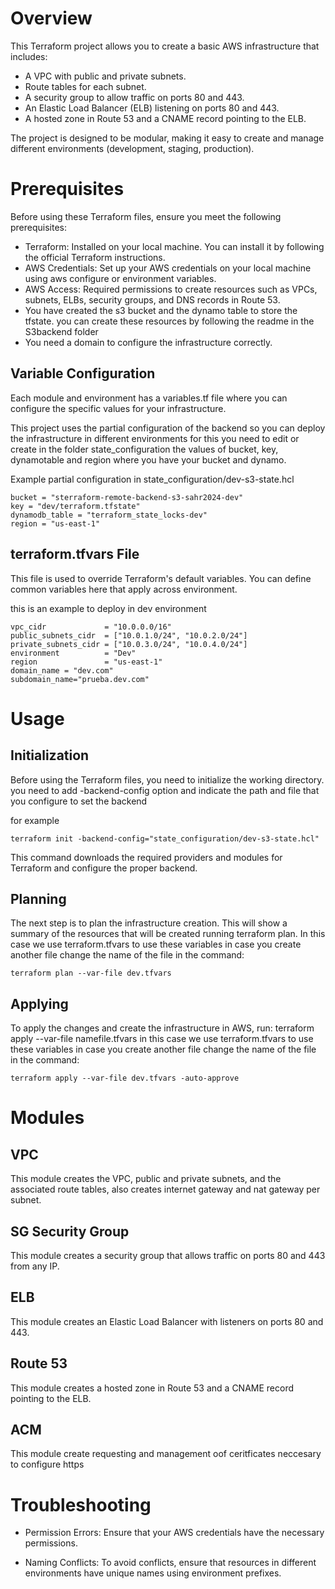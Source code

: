 # Overview

This Terraform project allows you to create a basic AWS infrastructure that includes:

- A VPC with public and private subnets.
- Route tables for each subnet.
- A security group to allow traffic on ports 80 and 443.
- An Elastic Load Balancer (ELB) listening on ports 80 and 443.
- A hosted zone in Route 53 and a CNAME record pointing to the ELB.

The project is designed to be modular, making it easy to create and manage different environments (development, staging, production).


# Prerequisites

Before using these Terraform files, ensure you meet the following prerequisites:

- Terraform: Installed on your local machine. You can install it by following the official Terraform instructions.
- AWS Credentials: Set up your AWS credentials on your local machine using aws configure or environment variables.
- AWS Access: Required permissions to create resources such as VPCs, subnets, ELBs, security groups, and DNS records in Route 53.
- You have created the s3 bucket and the dynamo table to store the tfstate. you can create these resources by following the readme in the S3backend folder
- You need a domain to configure the infrastructure correctly.

## Variable Configuration
Each module and environment has a variables.tf file where you can configure the specific values for your infrastructure.

This project uses the partial configuration of the backend so you can deploy the infrastructure in different environments for this you need to edit or create in the folder state_configuration the values of bucket, key, dynamotable and region where you have your bucket and dynamo.

Example partial configuration in state_configuration/dev-s3-state.hcl
```
bucket = "sterraform-remote-backend-s3-sahr2024-dev"
key = "dev/terraform.tfstate"
dynamodb_table = "terraform_state_locks-dev"
region = "us-east-1"
```
## terraform.tfvars File
This file is used to override Terraform's default variables. You can define common variables here that apply across environment.

this is an example to deploy in dev environment
```
vpc_cidr             = "10.0.0.0/16"
public_subnets_cidr  = ["10.0.1.0/24", "10.0.2.0/24"]
private_subnets_cidr = ["10.0.3.0/24", "10.0.4.0/24"]
environment          = "Dev"
region               = "us-east-1"
domain_name = "dev.com"
subdomain_name="prueba.dev.com"
```

# Usage
## Initialization
Before using the Terraform files, you need to initialize the working directory. you need to add -backend-config option and indicate the path and file that you configure to set the backend

for example
```
terraform init -backend-config="state_configuration/dev-s3-state.hcl"
```
This command downloads the required providers and modules for Terraform and configure the proper backend.

## Planning
The next step is to plan the infrastructure creation. This will show a summary of the resources that will be created running terraform plan.
In this case we use terraform.tfvars to use these variables in case you create another file change the name of the file in the command:
```
terraform plan --var-file dev.tfvars
```

## Applying
To apply the changes and create the infrastructure in AWS, run:
terraform apply --var-file namefile.tfvars in this case we use terraform.tfvars to use these variables in case you create another file change the name of the file in the command:

```
terraform apply --var-file dev.tfvars -auto-approve
```

# Modules

## VPC
This module creates the VPC, public and private subnets, and the associated route tables, also creates internet gateway and nat gateway per subnet.

## SG Security Group
This module creates a security group that allows traffic on ports 80 and 443 from any IP.

## ELB
This module creates an Elastic Load Balancer with listeners on ports 80 and 443.

## Route 53
This module creates a hosted zone in Route 53 and a CNAME record pointing to the ELB.

## ACM
This module create requesting and management oof ceritficates neccesary to configure https

# Troubleshooting
- Permission Errors: Ensure that your AWS credentials have the necessary permissions.

- Naming Conflicts: To avoid conflicts, ensure that resources in different environments have unique names using environment prefixes.

 